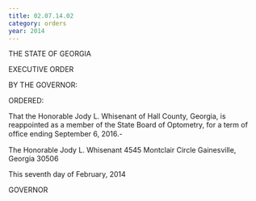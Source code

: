 ```yaml
---
title: 02.07.14.02
category: orders
year: 2014
---
```

 

THE STATE OF GEORGIA

EXECUTIVE ORDER

BY THE GOVERNOR:

ORDERED:

That the Honorable Jody L. Whisenant of Hall County, Georgia, is
reappointed as a member of the State Board of Optometry, for a
term of ofﬁce ending September 6, 2016.-

The Honorable Jody L. Whisenant
4545 Montclair Circle
Gainesville, Georgia 30506

This seventh day of February, 2014

GOVERNOR

